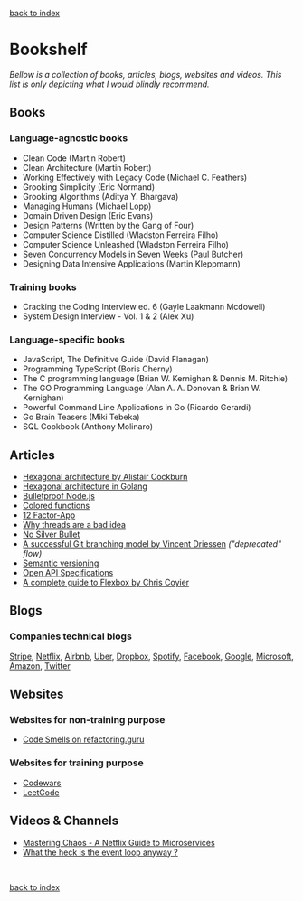 [back to index](../README.md)

# Bookshelf

*Bellow is a collection of books, articles, blogs, websites and videos. This list is only depicting what I would blindly recommend.*

## Books

### Language-agnostic books

- Clean Code (Martin Robert)
- Clean Architecture (Martin Robert)
- Working Effectively with Legacy Code (Michael C. Feathers)
- Grooking Simplicity (Eric Normand)
- Grooking Algorithms (Aditya Y. Bhargava)
- Managing Humans (Michael Lopp)
- Domain Driven Design (Eric Evans)
- Design Patterns (Written by the Gang of Four)
- Computer Science Distilled (Wladston Ferreira Filho)
- Computer Science Unleashed (Wladston Ferreira Filho)
- Seven Concurrency Models in Seven Weeks (Paul Butcher)
- Designing Data Intensive Applications (Martin Kleppmann)

### Training books

- Cracking the Coding Interview ed. 6 (Gayle Laakmann Mcdowell)
- System Design Interview - Vol. 1 & 2 (Alex Xu)

### Language-specific books

- JavaScript, The Definitive Guide (David Flanagan)
- Programming TypeScript (Boris Cherny)
- The C programming language (Brian W. Kernighan & Dennis M. Ritchie)
- The GO Programming Language (Alan A. A. Donovan & Brian W. Kernighan)
- Powerful Command Line Applications in Go (Ricardo Gerardi)
- Go Brain Teasers (Miki Tebeka)
- SQL Cookbook (Anthony Molinaro)

## Articles

- [Hexagonal architecture by Alistair Cockburn](https://alistair.cockburn.us/hexagonal-architecture/)
- [Hexagonal architecture in Golang](https://medium.com/@matiasvarela/hexagonal-architecture-in-go-cfd4e436faa3)
- [Bulletproof Node.js](https://dev.to/santypk4/bulletproof-node-js-project-architecture-4epf)
- [Colored functions](https://journal.stuffwithstuff.com/2015/02/01/what-color-is-your-function/)
- [12 Factor-App](https://12factor.net/)
- [Why threads are a bad idea](https://web.stanford.edu/~ouster/cgi-bin/papers/threads.pdf)
- [No Silver Bullet](http://worrydream.com/refs/Brooks-NoSilverBullet.pdf)
- [A successful Git branching model by Vincent Driessen](https://nvie.com/posts/a-successful-git-branching-model/) *("deprecated" flow)*
- [Semantic versioning](https://semver.org/)
- [Open API Specifications](https://swagger.io/specification/)
- [A complete guide to Flexbox by Chris Coyier](https://css-tricks.com/snippets/css/a-guide-to-flexbox/)

## Blogs

### Companies technical blogs

[Stripe](https://stripe.com/blog/engineering), 
[Netflix](https://netflixtechblog.com/), 
[Airbnb](https://medium.com/airbnb-engineering),
[Uber](https://eng.uber.com/),
[Dropbox](https://dropbox.tech/),
[Spotify](https://engineering.atspotify.com/),
[Facebook](https://engineering.fb.com/),
[Google](https://developers.google.com/web/updates/),
[Microsoft](https://devblogs.microsoft.com/),
[Amazon](https://developer.amazon.com/blogs),
[Twitter](https://blog.twitter.com/engineering/en_us.html)

## Websites

### Websites for non-training purpose

- [Code Smells on refactoring.guru](https://refactoring.guru/refactoring/smells)

### Websites for training purpose

- [Codewars](https://www.codewars.com/)
- [LeetCode](https://leetcode.com/)

## Videos & Channels

- [Mastering Chaos - A Netflix Guide to Microservices](https://www.youtube.com/watch?v=CZ3wIuvmHeM)
- [What the heck is the event loop anyway ?](https://www.youtube.com/watch?v=8aGhZQkoFbQ)

<p><br/></p>

[back to index](../README.md)

